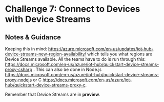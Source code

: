 # Challenge 7: Connect to Devices with Device Streams

## Notes & Guidance

Keeping this in mind: <https://azure.microsoft.com/en-us/updates/iot-hub-device-streams-new-region-availability/> which tells you what regions are Device Streams available. All the teams have to do is run through this: <https://docs.microsoft.com/en-us/azure/iot-hub/quickstart-device-streams-proxy-csharp> . This can also be done in Node.js <https://docs.microsoft.com/en-us/azure/iot-hub/quickstart-device-streams-proxy-nodejs> or C <https://docs.microsoft.com/en-us/azure/iot-hub/quickstart-device-streams-proxy-c>.

Remember that Device Streams are in **preview**.